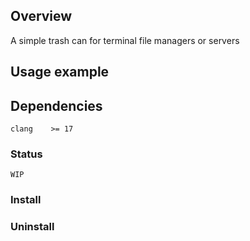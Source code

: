 ## Overview
A simple trash can for terminal file managers or servers

## Usage example

## Dependencies
    clang    >= 17

### Status
    WIP

### Install

### Uninstall
